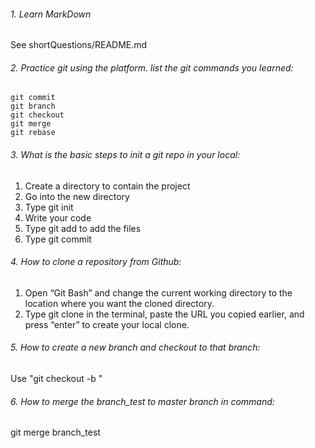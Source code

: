 ###### 1. Learn MarkDown
See shortQuestions/README.md   

###### 2. Practice git using the platform. list the git commands you learned:
```
git commit
git branch
git checkout
git merge
git rebase
```

###### 3. What is the basic steps to init a git repo in your local:   
1. Create a directory to contain the project  
2. Go into the new directory   
3. Type git init   
4. Write your code   
5. Type git add to add the files   
6. Type git commit   

###### 4. How to clone a repository from Github:   
1. Open “Git Bash” and change the current working directory to the location where you want the cloned directory.   
2. Type git clone in the terminal, paste the URL you copied earlier, and press “enter” to create your local clone.   

###### 5. How to create a new branch and checkout to that branch:   
Use "git checkout -b <new branch name>"   

###### 6. How to merge the branch_test to master branch in command:   
git merge branch_test   


